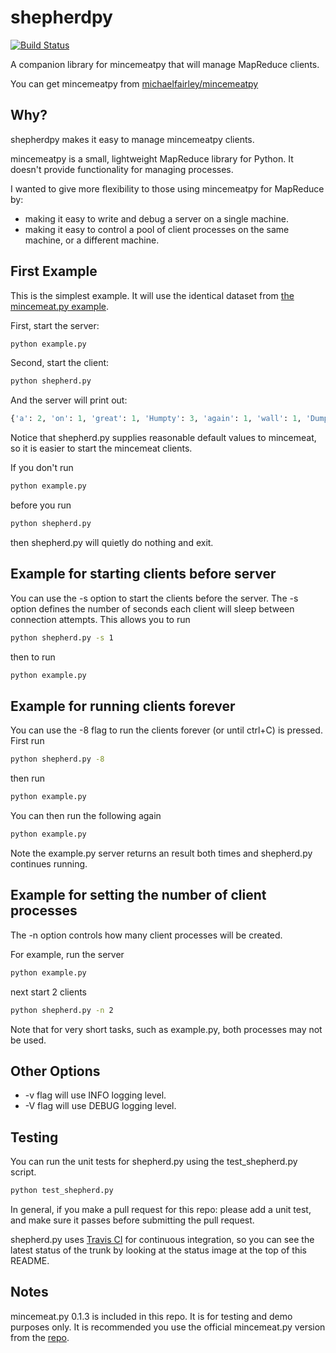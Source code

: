 shepherdpy
==========

[![Build Status](https://travis-ci.org/jpmec/shepherdpy.png)](https://travis-ci.org/jpmec/shepherdpy)

A companion library for mincemeatpy that will manage MapReduce clients.

You can get mincemeatpy from [michaelfairley/mincemeatpy](https://github.com/michaelfairley/mincemeatpy)

Why?
----

shepherdpy makes it easy to manage mincemeatpy clients.

mincemeatpy is a small, lightweight MapReduce library for Python.
It doesn't provide functionality for managing processes.

I wanted to give more flexibility to those using mincemeatpy for MapReduce by:
* making it easy to write and debug a server on a single machine.
* making it easy to control a pool of client processes on the same machine, or a different machine.


First Example
-------------

This is the simplest example. It will use the identical dataset from [the mincemeat.py example](https://github.com/michaelfairley/mincemeatpy).


First, start the server:

```bash
python example.py
```

Second, start the client:

```bash
python shepherd.py
```

And the server will print out:

```python
{'a': 2, 'on': 1, 'great': 1, 'Humpty': 3, 'again': 1, 'wall': 1, 'Dumpty': 2, 'men': 1, 'had': 1, 'all': 1, 'together': 1, "King's": 2, 'horses': 1, 'All': 1, "Couldn't": 1, 'fall': 1, 'and': 1, 'the': 2, 'put': 1, 'sat': 1}
```


Notice that shepherd.py supplies reasonable default values to mincemeat,
so it is easier to start the mincemeat clients.

If you don't run
```bash
python example.py
```
before you run
```bash
python shepherd.py
```
then shepherd.py will quietly do nothing and exit.


Example for starting clients before server
------------------------------------------

You can use the -s option to start the clients before the server.
The -s option defines the number of seconds each client will sleep between
connection attempts.  This allows you to run

```bash
python shepherd.py -s 1
```

then to run

```bash
python example.py
```


Example for running clients forever
-----------------------------------

You can use the -8 flag to run the clients forever (or until ctrl+C) is pressed.
First run

```bash
python shepherd.py -8
```

then run

```bash
python example.py
```

You can then run the following again

```bash
python example.py
```

Note the example.py server returns an result both times and shepherd.py continues running.


Example for setting the number of client processes
--------------------------------------------------

The -n option controls how many client processes will be created.

For example, run the server
```bash
python example.py
```

next start 2 clients
```bash
python shepherd.py -n 2
```

Note that for very short tasks, such as example.py, both processes may not be used.


Other Options
-------------
* -v flag will use INFO logging level.
* -V flag will use DEBUG logging level.


Testing
-------

You can run the unit tests for shepherd.py using the test_shepherd.py script.

```bash
python test_shepherd.py
```

In general, if you make a pull request for this repo:
please add a unit test, and make sure it passes before submitting the pull request.

shepherd.py uses [Travis CI](https://travis-ci.org/) for continuous integration,
so you can see the latest status of the trunk by looking at the status image at the top of this README.


Notes
-----

mincemeat.py 0.1.3 is included in this repo.  It is for testing and demo
purposes only.  It is recommended you use the official mincemeat.py version
from the [repo](https://github.com/michaelfairley/mincemeatpy).
